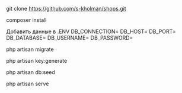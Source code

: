 git clone https://github.com/s-kholman/shops.git

composer install

Добавить данные в
.ENV
DB_CONNECTION=
DB_HOST=
DB_PORT=
DB_DATABASE=
DB_USERNAME=
DB_PASSWORD=

php artisan migrate

php artisan key:generate

php artisan db:seed

php artisan serve
